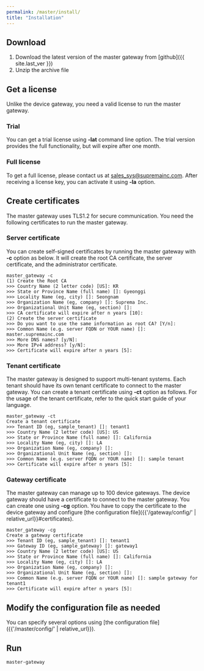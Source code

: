 ```yaml
---
permalink: /master/install/
title: "Installation"
---
```


## Download

1. Download the latest version of the master gateway from [github]({{ site.last_ver }})
2. Unzip the archive file

## Get a license

Unlike the device gateway, you need a valid license to run the master gateway.

### Trial

You can get a trial license using __-lat__ command line option. The trial version provides the full functionality, but will expire after one month.

### Full license

To get a full license, please contact us at sales_sys@supremainc.com. After receiving a license key, you can activate it using __-la__ option.

## Create certificates

The master gateway uses TLS1.2 for secure communication. You need the following certificates to run the master gateway. 

### Server certificate

You can create self-signed certificates by running the master gateway with __-c__ option as below. It will create the root CA certificate, the server certificate, and the administrator certificate. 

```
master_gateway -c
(1) Create the Root CA
>>> Country Name (2 letter code) [US]: KR
>>> State or Province Name (full name) []: Gyeonggi
>>> Locality Name (eg, city) []: Seongnam
>>> Organization Name (eg, company) []: Suprema Inc.
>>> Organizational Unit Name (eg, section) []:
>>> CA certificate will expire after n years [10]:
(2) Create the server certificate
>>> Do you want to use the same information as root CA? [Y/n]:
>>> Common Name (e.g. server FQDN or YOUR name) []: master.supremainc.com
>>> More DNS names? [y/N]:
>>> More IPv4 address? [y/N]:
>>> Certificate will expire after n years [5]:
```

### Tenant certificate

The master gateway is designed to support multi-tenant systems. Each tenant should have its own tenant certificate to connect to the master gateway. You can create a tenant certificate using __-ct__ option as follows. For the usage of the tenant certificate, refer to the quick start guide of your language. 

```
master_gateway -ct
Create a tenant certificate
>>> Tenant ID (eg, sample_tenant) []: tenant1
>>> Country Name (2 letter code) [US]: US
>>> State or Province Name (full name) []: California
>>> Locality Name (eg, city) []: LA
>>> Organization Name (eg, company) []:
>>> Organizational Unit Name (eg, section) []:
>>> Common Name (e.g. server FQDN or YOUR name) []: sample tenant
>>> Certificate will expire after n years [5]:
```

### Gateway certificate

The master gateway can manage up to 100 device gateways. The device gateway should have a certificate to connect to the master gateway. You can create one using __-cg__ option. You have to copy the certificate to the device gateway and configure [the configuration file]({{'/gateway/config/' | relative_url}}#certificates).

```
master_gateway -cg
Create a gateway certificate
>>> Tenant ID (eg, sample_tenant) []: tenant1
>>> Gateway ID (eg, sample_gateway) []: gateway1
>>> Country Name (2 letter code) [US]: US
>>> State or Province Name (full name) []: California
>>> Locality Name (eg, city) []: LA
>>> Organization Name (eg, company) []:
>>> Organizational Unit Name (eg, section) []:
>>> Common Name (e.g. server FQDN or YOUR name) []: sample gateway for tenant1
>>> Certificate will expire after n years [5]:
```

## Modify the configuration file as needed

You can specify several options using [the configuration file]({{'/master/config/' | relative_url}}).  

## Run

```
master-gateway
```
